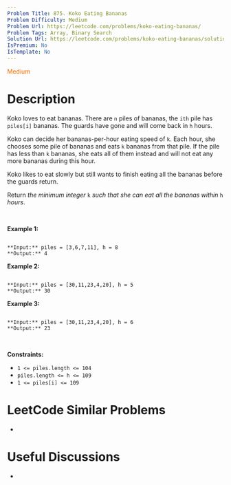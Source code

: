 ```yaml
---
Problem Title: 875. Koko Eating Bananas
Problem Difficulty: Medium
Problem Url: https://leetcode.com/problems/koko-eating-bananas/
Problem Tags: Array, Binary Search
Solution Url: https://leetcode.com/problems/koko-eating-bananas/solution/
IsPremium: No
IsTemplate: No
---
```


<span style="color: rgb(239, 108, 0);">Medium</span>

# Description

Koko loves to eat bananas. There are `n` piles of bananas, the `ith` pile has `piles[i]` bananas. The guards have gone and will come back in `h` hours.


Koko can decide her bananas-per-hour eating speed of `k`. Each hour, she chooses some pile of bananas and eats `k` bananas from that pile. If the pile has less than `k` bananas, she eats all of them instead and will not eat any more bananas during this hour.


Koko likes to eat slowly but still wants to finish eating all the bananas before the guards return.


Return *the minimum integer* `k` *such that she can eat all the bananas within* `h` *hours*.


 


**Example 1:**



```

**Input:** piles = [3,6,7,11], h = 8
**Output:** 4

```

**Example 2:**



```

**Input:** piles = [30,11,23,4,20], h = 5
**Output:** 30

```

**Example 3:**



```

**Input:** piles = [30,11,23,4,20], h = 6
**Output:** 23

```

 


**Constraints:**


* `1 <= piles.length <= 104`
* `piles.length <= h <= 109`
* `1 <= piles[i] <= 109`




# LeetCode Similar Problems

- []()

# Useful Discussions

- []()
